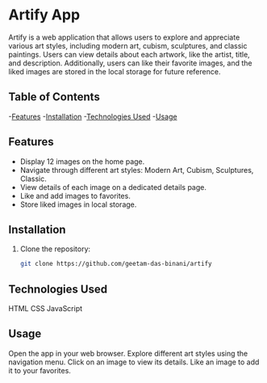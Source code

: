 # Artify App

Artify is a web application that allows users to explore and appreciate various art styles, including modern art, cubism, sculptures, and classic paintings. Users can view details about each artwork, like the artist, title, and description. Additionally, users can like their favorite images, and the liked images are stored in the local storage for future reference.

## Table of Contents
-[Features](#features)
-[Installation](#installation)
-[Technologies Used](#technologies-used)
-[Usage](#usage)

## Features

- Display 12 images on the home page.
- Navigate through different art styles: Modern Art, Cubism, Sculptures, Classic.
- View details of each image on a dedicated details page.
- Like and add images to favorites.
- Store liked images in local storage.

## Installation

1. Clone the repository:

   ```bash
   git clone https://github.com/geetam-das-binani/artify

## Technologies Used

HTML
CSS
JavaScript

## Usage

Open the app in your web browser.
Explore different art styles using the navigation menu.
Click on an image to view its details.
Like an image to add it to your favorites.
